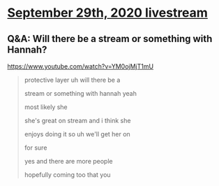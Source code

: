 # [September 29th, 2020 livestream](../2020-09-29.md)
## Q&A: Will there be a stream or something with Hannah?
https://www.youtube.com/watch?v=YM0ojMjT1mU
> protective layer uh will there be a
> 
> stream or something with hannah yeah
> 
> most likely she
> 
> she's great on stream and i think she
> 
> enjoys doing it so uh we'll get her on
> 
> for sure
> 
> yes and there are more people
> 
> hopefully coming too that you
> 
